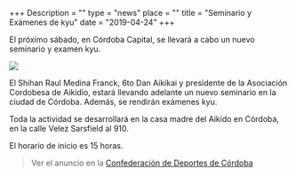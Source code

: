 +++
Description = ""
type = "news"
place = ""
title = "Seminario y Exámenes de kyu"
date = "2019-04-24"
+++

El próximo sábado, en Córdoba Capital, se llevará a cabo un nuevo seminario y examen kyu.

<img src="/images/events/poster_seminario_20190427.jpg" class="img-responsive center-block" />

El Shihan Raul Medina Franck, 6to Dan Aikikai y presidente de la Asociación
Cordobesa de Aikidio, estará llevando adelante un nuevo seminario en la ciudad
de Córdoba. Además, se rendirán exámenes kyu.

Toda la actividad se desarrollará en la casa madre del Aikido en Córdoba,
en la calle Velez Sarsfield al 910.

El horario de inicio es 15 horas.

> Ver el anuncio en la [Confederación de Deportes de Córdoba](http://confedeportes-cba.blogspot.com/2019/04/aikido-seminario-y-examen-kiu-en-la.html)
